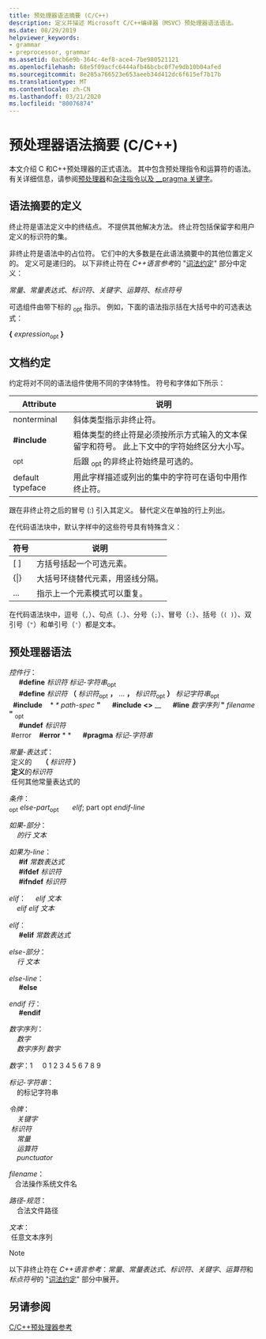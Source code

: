 ```yaml
---
title: 预处理器语法摘要 (C/C++)
description: 定义并描述 Microsoft C/C++编译器（MSVC）预处理器语法语法。
ms.date: 08/29/2019
helpviewer_keywords:
- grammar
- preprocessor, grammar
ms.assetid: 0acb6e9b-364c-4ef8-ace4-7be980521121
ms.openlocfilehash: 68e5f09acfc6444afb46bcbc0f7e9db10b04afed
ms.sourcegitcommit: 8e285a766523e653aeeb34d412dc6f615ef7b17b
ms.translationtype: MT
ms.contentlocale: zh-CN
ms.lasthandoff: 03/21/2020
ms.locfileid: "80076874"
---
```

# <a name="preprocessor-grammar-summary-cc"></a>预处理器语法摘要 (C/C++)

本文介绍 C 和C++预处理器的正式语法。 其中包含预处理指令和运算符的语法。 有关详细信息，请参阅[预处理器](../preprocessor/preprocessor.md)和[杂注指令以及 __pragma 关键字](../preprocessor/pragma-directives-and-the-pragma-keyword.md)。

## <a name="definitions-for-the-grammar-summary"></a><a name="definitions"></a>语法摘要的定义

终止符是语法定义中的终结点。 不提供其他解决方法。 终止符包括保留字和用户定义的标识符的集。

非终止符是语法中的占位符。 它们中的大多数是在此语法摘要中的其他位置定义的。 定义可是递归的。 以下非终止符在 *C++语言参考*的 "[词法约定](../cpp/lexical-conventions.md)" 部分中定义：

*常量*、*常量表达式*、*标识符*、*关键字*、*运算符*、*标点符号*

可选组件由带下标的 <sub>opt</sub> 指示。 例如，下面的语法指示括在大括号中的可选表达式：

**{** *expression*<sub>opt</sub> **}**

## <a name="document-conventions"></a><a name="conventions"></a>文档约定

约定将对不同的语法组件使用不同的字体特性。 符号和字体如下所示：

| Attribute | 说明 |
|---------------|-----------------|
| nonterminal | 斜体类型指示非终止符。 |
| **#include** | 粗体类型的终止符是必须按所示方式输入的文本保留字和符号。 此上下文中的字符始终区分大小写。 |
| <sub>opt</sub> | 后跟 <sub>opt </sub> 的非终止符始终是可选的。|
| default typeface | 用此字样描述或列出的集中的字符可在语句中用作终止符。 |

跟在非终止符之后的冒号 (:) 引入其定义。 替代定义在单独的行上列出。

在代码语法块中，默认字样中的这些符号具有特殊含义：

| 符号 | 说明 |
|---|---|
| \[ ] | 方括号括起一个可选元素。 |
| {\|} | 大括号环绕替代元素，用竖线分隔。 |
| ... | 指示上一个元素模式可以重复。 |

在代码语法块中，逗号（`,`）、句点（`.`）、分号（`;`）、冒号（`:`）、括号（`( )`）、双引号（`"`）和单引号（`'`）都是文本。

## <a name="preprocessor-grammar"></a><a name="grammar"></a>预处理器语法

*控件行*： \
&nbsp;&nbsp;&nbsp;&nbsp; **#define** *标识符* *标记-字符串*<sub>opt</sub>\
&nbsp;&nbsp;&nbsp;&nbsp; **#define** *标识符* **（** *标识符*<sub>opt</sub> **，** ... **，** *标识符*<sub>opt</sub> **）** *标记字符串*<sub>opt</sub>\
&nbsp; **#include** &nbsp;&nbsp; **&nbsp;\** _path-spec_ **"**
&nbsp;&nbsp;&nbsp;&nbsp; **#include** **\<>** _\_
&nbsp;&nbsp;&nbsp;&nbsp; **#line** *数字序列* **"** _filename_ **"** <sub>opt</sub>\
&nbsp;&nbsp;&nbsp;&nbsp; **#undef** *标识符*\
&nbsp;#error &nbsp;&nbsp; **#error** *&nbsp;\*
&nbsp;&nbsp;&nbsp;&nbsp; **#pragma** *标记-字符串*

*常量-表达式*： \
&nbsp;定义的 &nbsp;&nbsp;&nbsp; **（** *标识符* **）** \
&nbsp;**定义**的*标识符*&nbsp;&nbsp;&nbsp;\
&nbsp;任何其他常量表达式的 &nbsp;&nbsp;&nbsp;

*条件*： \
<sub>opt</sub> *else-part*<sub>opt</sub> &nbsp;&nbsp; *&nbsp;&nbsp;* *elif*; part opt *endif-line*

*如果-部分*： \
&nbsp;&nbsp;&nbsp;&nbsp;*的行* *文本*

*如果为-line*： \
&nbsp;&nbsp;&nbsp;&nbsp; **#if** *常数表达式*\
&nbsp;&nbsp;&nbsp;&nbsp; **#ifdef** *标识符*\
&nbsp;&nbsp;&nbsp;&nbsp; **#ifndef** *标识符*

*elif*：
&nbsp;&nbsp;&nbsp;&nbsp;*elif* *文本*\
&nbsp;&nbsp;&nbsp;&nbsp;*elif* *elif* *文本*

*elif*： \
&nbsp;&nbsp;&nbsp;&nbsp; **#elif** *常数表达式*

*else-部分*： \
&nbsp;&nbsp;&nbsp;&nbsp;*行* *文本*

*else-line*： \
&nbsp;&nbsp;&nbsp;&nbsp; **#else**

*endif 行*： \
&nbsp;&nbsp;&nbsp;&nbsp; **#endif**

*数字序列*： \
&nbsp;&nbsp;&nbsp;&nbsp;*数字*\
&nbsp;&nbsp;&nbsp;&nbsp;*数字序列* *数字*

*数字*：1
&nbsp;&nbsp;&nbsp;&nbsp;0 1 2 3 4 5 6 7 8 9

*标记-字符串*： \
&nbsp;&nbsp;&nbsp;&nbsp;的标记字符串

*令牌*： \
&nbsp;&nbsp;&nbsp;&nbsp;*关键字*\
&nbsp;*标识符*&nbsp;&nbsp;&nbsp;\
&nbsp;&nbsp;&nbsp;&nbsp;*常量*\
&nbsp;&nbsp;&nbsp;&nbsp;*运算符*\
&nbsp;&nbsp;&nbsp;&nbsp;*punctuator*

*filename*： \
&nbsp;&nbsp;&nbsp;合法操作系统文件名 &nbsp;

*路径-规范*： \
&nbsp;&nbsp;&nbsp;&nbsp;合法文件路径

*文本*： \
&nbsp;任意文本序列 &nbsp;&nbsp;&nbsp;

> [!NOTE]
> 以下非终止符在 *C++语言参考*：*常量*、*常量表达式*、*标识符*、*关键字*、*运算符*和*标点符号*的 "[词法约定](../cpp/lexical-conventions.md)" 部分中展开。

## <a name="see-also"></a>另请参阅

[C/C++预处理器参考](../preprocessor/c-cpp-preprocessor-reference.md)
